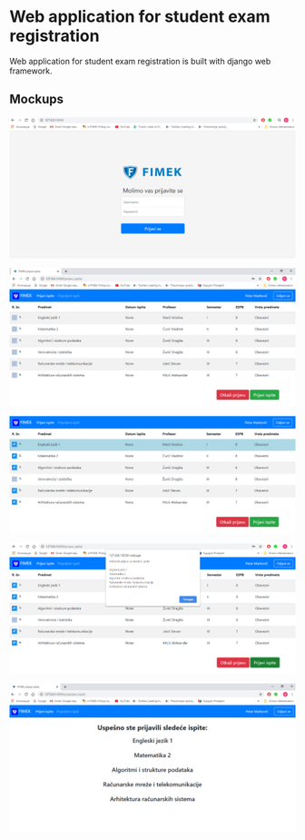 # Web application for student exam registration 

Web application for student exam registration is built with django web framework.




## Mockups


![](images/01%20login%20form.png)

![](images/02%20prijava%20ispita.png)

![](images/03%20odabrani%20-%20cekirani%20ispiti.png)

![](images/04%20potvrda%20prijave%20ispita.png)

![](images/05%20prijavljeni%20ispiti.png)

